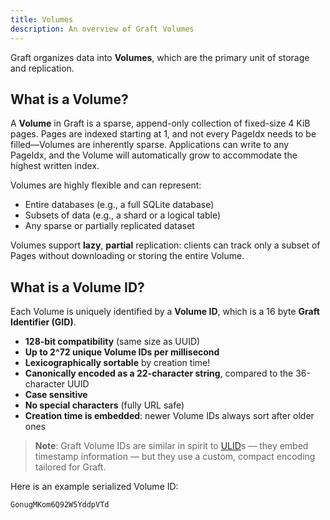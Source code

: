 ```yaml
---
title: Volumes
description: An overview of Graft Volumes
---
```


Graft organizes data into **Volumes**, which are the primary unit of storage and replication.

## What is a Volume?

A **Volume** in Graft is a sparse, append-only collection of fixed-size 4 KiB pages. Pages are indexed starting at 1, and not every PageIdx needs to be filled—Volumes are inherently sparse. Applications can write to any PageIdx, and the Volume will automatically grow to accommodate the highest written index.

Volumes are highly flexible and can represent:

- Entire databases (e.g., a full SQLite database)
- Subsets of data (e.g., a shard or a logical table)
- Any sparse or partially replicated dataset

Volumes support **lazy**, **partial** replication: clients can track only a subset of Pages without downloading or storing the entire Volume.

## What is a Volume ID?

Each Volume is uniquely identified by a **Volume ID**, which is a 16 byte **Graft Identifier (GID)**.

- **128-bit compatibility** (same size as UUID)
- **Up to 2^72 unique Volume IDs per millisecond**
- **Lexicographically sortable** by creation time!
- **Canonically encoded as a 22-character string**, compared to the 36-character UUID
- **Case sensitive**
- **No special characters** (fully URL safe)
- **Creation time is embedded**: newer Volume IDs always sort after older ones

> **Note**: Graft Volume IDs are similar in spirit to [ULID]s — they embed timestamp information — but they use a custom, compact encoding tailored for Graft.

[ULID]: https://github.com/ulid/spec

Here is an example serialized Volume ID:

```
GonugMKom6Q92W5YddpVTd
```
